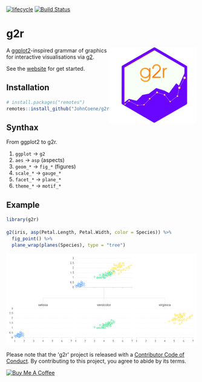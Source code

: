 [![lifecycle](https://img.shields.io/badge/lifecycle-experimental-orange.svg)](https://www.tidyverse.org/lifecycle/#experimental) [![Build Status](https://travis-ci.org/JohnCoene/g2r.svg?branch=master)](https://travis-ci.org/JohnCoene/g2r)

# g2r

<img src="./man/figures/logo.png" align="right" height="200px"/>

A [ggplot2](https://ggplot2.tidyverse.org/)-inspired grammar of graphics for interactive visualisations via [g2](https://antv.alipay.com/zh-cn/g2/3.x/).

See the [website](https://g2r.dev) for get started.

## Installation

``` r
# install.packages("remotes")
remotes::install_github("JohnCoene/g2r")
```

## Synthax

From ggplot2 to g2r.

1. `ggplot` -> `g2`
2. `aes` -> `asp` (aspects)
3. `geom_*` -> `fig_*` (figures)
4. `scale_*` -> `gauge_*`
5. `facet_*` -> `plane_*`
6. `theme_*` -> `motif_*`

## Example

``` r
library(g2r)

g2(iris, asp(Petal.Length, Petal.Width, color = Species)) %>% 
  fig_point() %>%
  plane_wrap(planes(Species), type = "tree")
```

![](./readme.png)

Please note that the 'g2r' project is released with a [Contributor Code of Conduct](CODE_OF_CONDUCT.md). By contributing to this project, you agree to abide by its terms.

<a href="https://www.buymeacoffee.com/JohnCoene" target="_blank"><img src="https://www.buymeacoffee.com/assets/img/custom_images/black_img.png" alt="Buy Me A Coffee" style="height: auto !important;width: auto !important;" ></a>
